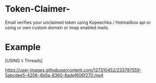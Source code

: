 # Token-Claimer-
Email verifies your unclaimed token using Kopeechka / Hotmailbox api or using ur own custom domain or imap enabled mails.


# Example

[USING `5` Threads]

https://user-images.githubusercontent.com/127310452/233797559-5abcdee5-4208-4b0a-8360-8adef606f270.mp4

